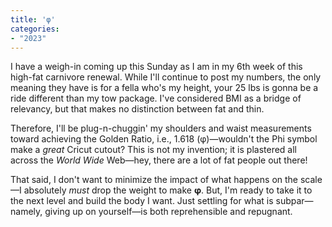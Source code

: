 ```yaml
---
title: 'φ'
categories:
- "2023"
--- 
```


I have a weigh-in coming up this Sunday as I am in my 6th week of this high-fat carnivore renewal.  While I'll continue to post my numbers, the only meaning they have is for a fella who's my height, your 25 lbs is gonna be a ride different than my tow package.  I've considered BMI as a bridge of relevancy, but that makes no distinction between fat and thin.

Therefore, I'll be plug-n-chuggin' my shoulders and waist measurements toward achieving the Golden Ratio, i.e., 1.618 (φ)—wouldn't the Phi symbol make a *great* Cricut cutout?  This is not my invention; it is plastered all across the *World Wide* Web—hey, there are a lot of fat people out there!

That said, I don't want to minimize the impact of what happens on the scale—I absolutely *must* drop the weight to make **φ**.  But, I'm ready to take it to the next level and build the body I want.  Just settling for what is subpar—namely, giving up on yourself—is both reprehensible and repugnant. 